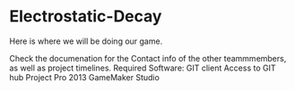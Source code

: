 Electrostatic-Decay
===================
Here is where we will be doing our game.

Check the documenation for the Contact info of the other teammmembers, as well as project timelines.
Required Software:
GIT client
Access to GIT hub
Project Pro 2013
GameMaker Studio
